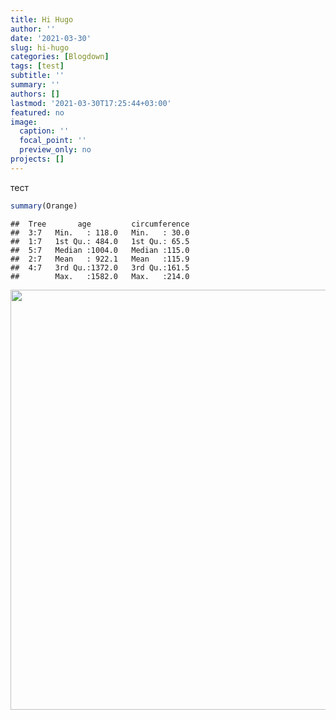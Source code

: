 ```yaml
---
title: Hi Hugo
author: ''
date: '2021-03-30'
slug: hi-hugo
categories: [Blogdown]
tags: [test]
subtitle: ''
summary: ''
authors: []
lastmod: '2021-03-30T17:25:44+03:00'
featured: no
image:
  caption: ''
  focal_point: ''
  preview_only: no
projects: []
---
```


тест  

<!--more-->


```r
summary(Orange)
```

```
##  Tree       age         circumference  
##  3:7   Min.   : 118.0   Min.   : 30.0  
##  1:7   1st Qu.: 484.0   1st Qu.: 65.5  
##  5:7   Median :1004.0   Median :115.0  
##  2:7   Mean   : 922.1   Mean   :115.9  
##  4:7   3rd Qu.:1372.0   3rd Qu.:161.5  
##        Max.   :1582.0   Max.   :214.0
```

<img src="{{< blogdown/postref >}}index_files/figure-html/unnamed-chunk-2-1.png" width="672" />


